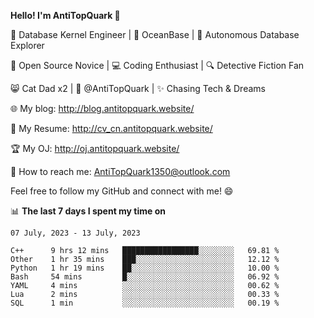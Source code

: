 
**Hello! I'm AntiTopQuark 👋**

🔧 Database Kernel Engineer | 🌊 OceanBase | 🤖 Autonomous Database Explorer

🌱 Open Source Novice | 💻 Coding Enthusiast | 🔍 Detective Fiction Fan

😸 Cat Dad x2 | 🎉 @AntiTopQuark | ✨ Chasing Tech & Dreams

🌐 My blog: http://blog.antitopquark.website/

📄 My Resume: http://cv_cn.antitopquark.website/

🏆 My OJ: http://oj.antitopquark.website/

📧 How to reach me: AntiTopQuark1350@outlook.com

Feel free to follow my GitHub and connect with me! 😄

📊 **The last 7 days I spent my time on** 

<!--START_SECTION:waka-->
```text
07 July, 2023 - 13 July, 2023

C++      9 hrs 12 mins   █████████████████░░░░░░░░   69.81 % 
Other    1 hr 35 mins    ███░░░░░░░░░░░░░░░░░░░░░░   12.12 % 
Python   1 hr 19 mins    ██░░░░░░░░░░░░░░░░░░░░░░░   10.00 % 
Bash     54 mins         █░░░░░░░░░░░░░░░░░░░░░░░░   06.92 % 
YAML     4 mins          ░░░░░░░░░░░░░░░░░░░░░░░░░   00.62 % 
Lua      2 mins          ░░░░░░░░░░░░░░░░░░░░░░░░░   00.33 % 
SQL      1 min           ░░░░░░░░░░░░░░░░░░░░░░░░░   00.19 %
```
<!--END_SECTION:waka-->


